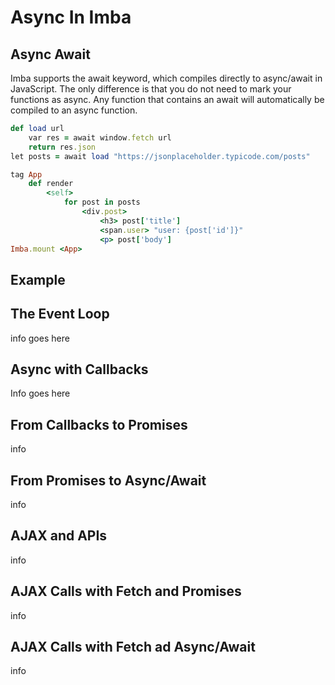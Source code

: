 # Async In Imba

## Async Await

Imba supports the await keyword, which compiles directly to async/await in JavaScript. The only difference is that you do not need to mark your functions as async. Any function that contains an await will automatically be compiled to an async function.

```ruby
def load url
    var res = await window.fetch url
    return res.json
let posts = await load "https://jsonplaceholder.typicode.com/posts"

tag App
    def render
        <self>
            for post in posts
                <div.post>
                    <h3> post['title']
                    <span.user> "user: {post['id']}"
                    <p> post['body']
Imba.mount <App>
```

## Example

## The Event Loop

info goes here

## Async with Callbacks

Info goes here

## From Callbacks to Promises

info

## From Promises to Async/Await

info

## AJAX and APIs

info

## AJAX Calls with Fetch and Promises

info

## AJAX Calls with Fetch ad Async/Await

info

